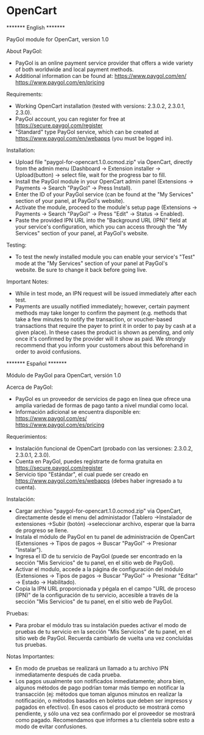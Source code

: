 # OpenCart
******* English *******

PayGol module for OpenCart, version 1.0


About PayGol:

- PayGol is an online payment service provider that offers a wide variety of both worldwide and local payment methods.
- Additional information can be found at:
  https://www.paygol.com/en/  
  https://www.paygol.com/en/pricing
    

Requirements:

- Working OpenCart installation (tested with versions: 2.3.0.2, 2.3.0.1, 2.3.0).
- PayGol account, you can register for free at https://secure.paygol.com/register
- "Standard" type PayGol service, which can be created at https://www.paygol.com/en/webapps (you must be logged in).
  
  
Installation:

- Upload file "paygol-for-opencart.1.0.ocmod.zip" via OpenCart, directly from the admin menu (Dashboard -> Extension installer -> Upload(button) -> select file, wait for the progress bar to fill.
- Install the PayGol module in your OpenCart admin panel (Extensions -> Payments -> Search "PayGol" -> Press Install).
- Enter the ID of your PayGol service (can be found at the "My Services" section of your panel, at PayGol's website).
- Activate the module, proceed to the module's setup page (Extensions -> Payments -> Search "PayGol" -> Press "Edit" -> Status -> Enabled).
- Paste the provided IPN URL into the "Background URL (IPN)" field at your service's configuration, which you can access through 
  the "My Services" section of your panel, at PayGol's website.
  

Testing:

- To test the newly installed module you can enable your service's "Test" mode at the "My Services" section of your panel 
  at PayGol's website. Be sure to change it back before going live.


Important Notes:

- While in test mode, an IPN request will be issued immediately after each test.
- Payments are usually notified immediately; however, certain payment methods may take longer to confirm the payment 
  (e.g. methods that take a few minutes to notify the transaction, or voucher-based transactions that require the payer 
  to print it in order to pay by cash at a given place). In these cases the product is shown as pending, and only 
  once it's confirmed by the provider will it show as paid. We strongly recommend that you inform your customers about this 
  beforehand in order to avoid confusions.



******* Español *******

Módulo de PayGol para OpenCart, versión 1.0


Acerca de PayGol:

- PayGol es un proveedor de servicios de pago en línea que ofrece una amplia variedad de formas de pago tanto a nivel mundial como local.
- Información adicional se encuentra disponible en:
  https://www.paygol.com/es/  
  https://www.paygol.com/es/pricing


Requerimientos:

- Instalación funcional de OpenCart (probado con las versiones: 2.3.0.2, 2.3.0.1, 2.3.0).
- Cuenta en PayGol, puedes registrarte de forma gratuita en https://secure.paygol.com/register
- Servicio tipo "Estándar", el cual puede ser creado en https://www.paygol.com/es/webapps (debes haber ingresado a tu cuenta).
  
  
Instalación:

- Cargar archivo "paygol-for-opencart.1.0.ocmod.zip" via OpenCart, directamente desde el menu del administador (Tablero ->Instalador de extensiones ->Subir (botón) ->seleccionar archivo, esperar que la barra de progreso se llene.
- Instala el módulo de PayGol en tu panel de administración de OpenCart (Extensiones -> Tipos de pagos -> Buscar "PayGol" -> Presionar "Instalar").
- Ingresa el ID de tu servicio de PayGol (puede ser encontrado en la sección "Mis Servicios" de tu panel, en el sitio web de PayGol).
- Activar el modulo, accede a la página de configuración del módulo (Extensiones -> Tipos de pagos -> Buscar "PayGol" -> Presionar "Editar" -> Estado -> Habilitado).
- Copia la IPN URL proporcionada y pégala en el campo "URL de proceso (IPN)" de la configuración de tu servicio, accesible a través de 
  la sección "Mis Servicios" de tu panel, en el sitio web de PayGol.
  
    
Pruebas:

- Para probar el módulo tras su instalación puedes activar el modo de pruebas de tu servicio en la sección "Mis Servicios" 
  de tu panel, en el sitio web de PayGol. Recuerda cambiarlo de vuelta una vez concluídas tus pruebas.


Notas Importantes:

- En modo de pruebas se realizará un llamado a tu archivo IPN inmediatamente después de cada prueba.
- Los pagos usualmente son notificados inmediatamente; ahora bien, algunos métodos de pago podrían tomar más tiempo en notificar 
  la transacción (ej: métodos que toman algunos minutos en realizar la notificación, o métodos basados en boletos que deben ser 
  impresos y pagados en efectivo). En esos casos el producto se mostrará como pendiente, y sólo una vez sea confirmado por el 
  proveedor se mostrará como pagado. Recomendamos que informes a tu clientela sobre esto a modo de evitar confusiones.
  
